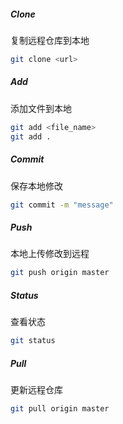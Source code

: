 ##### Clone

复制远程仓库到本地

```bash
git clone <url>
```

##### Add

添加文件到本地

```bash
git add <file_name>
git add .
```

##### Commit

保存本地修改

```bash
git commit -m "message"
```

##### Push

本地上传修改到远程

```bash
git push origin master
```

##### Status

查看状态

```bash
git status
```

##### Pull

更新远程仓库

```bash
git pull origin master
```

